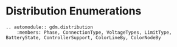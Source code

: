 # Distribution Enumerations


```{eval-rst}
.. automodule:: gdm.distribution
    :members: Phase, ConnectionType, VoltageTypes, LimitType, BatteryState, ControllerSupport, ColorLineBy, ColorNodeBy

```